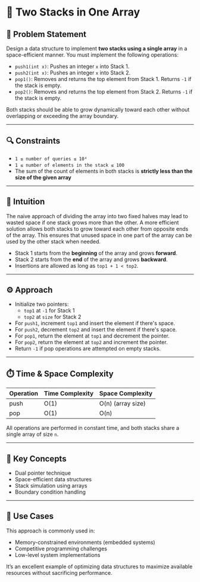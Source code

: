 # 🧱 Two Stacks in One Array

## 📝 Problem Statement

Design a data structure to implement **two stacks using a single array** in a space-efficient manner. You must implement the following operations:

- `push1(int x)`: Pushes an integer `x` into Stack 1.
- `push2(int x)`: Pushes an integer `x` into Stack 2.
- `pop1()`: Removes and returns the top element from Stack 1. Returns `-1` if the stack is empty.
- `pop2()`: Removes and returns the top element from Stack 2. Returns `-1` if the stack is empty.

Both stacks should be able to grow dynamically toward each other without overlapping or exceeding the array boundary.

---

## 🔍 Constraints

- `1 ≤ number of queries ≤ 10⁴`
- `1 ≤ number of elements in the stack ≤ 100`
- The sum of the count of elements in both stacks is **strictly less than the size of the given array**

---

## 🧠 Intuition

The naive approach of dividing the array into two fixed halves may lead to wasted space if one stack grows more than the other. A more efficient solution allows both stacks to grow toward each other from opposite ends of the array. This ensures that unused space in one part of the array can be used by the other stack when needed.

- Stack 1 starts from the **beginning** of the array and grows **forward**.
- Stack 2 starts from the **end** of the array and grows **backward**.
- Insertions are allowed as long as `top1 + 1 < top2`.

---

## ⚙️ Approach

- Initialize two pointers:
  - `top1` at `-1` for Stack 1
  - `top2` at `size` for Stack 2
- For `push1`, increment `top1` and insert the element if there's space.
- For `push2`, decrement `top2` and insert the element if there's space.
- For `pop1`, return the element at `top1` and decrement the pointer.
- For `pop2`, return the element at `top2` and increment the pointer.
- Return `-1` if pop operations are attempted on empty stacks.

---

## ⏱️ Time & Space Complexity

| Operation | Time Complexity | Space Complexity |
|-----------|------------------|------------------|
| push      | O(1)             | O(n) (array size)|
| pop       | O(1)             | O(n)             |

All operations are performed in constant time, and both stacks share a single array of size `n`.

---

## 🧩 Key Concepts

- Dual pointer technique
- Space-efficient data structures
- Stack simulation using arrays
- Boundary condition handling

---

## 📌 Use Cases

This approach is commonly used in:

- Memory-constrained environments (embedded systems)
- Competitive programming challenges
- Low-level system implementations

It’s an excellent example of optimizing data structures to maximize available resources without sacrificing performance.

